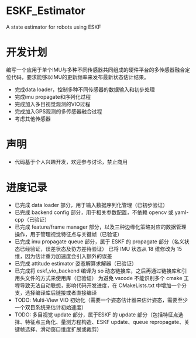 # ESKF_Estimator
A state estimator for robots using ESKF

# 开发计划
编写一个应用于单个IMU与多种不同传感器共同组成的硬件平台的多传感器融合定位代码，要求能够以IMU的更新频率来发布最新状态估计结果。
+ 完成data loader，控制多种不同传感器的数据输入和初步处理
+ 完成imu propagate和序列化过程
+ 完成加入多目视觉观测的VIO过程
+ 完成加入GPS观测的多传感器融合过程
+ 考虑其他传感器

# 声明
+ 代码基于个人兴趣开发，欢迎参与讨论，禁止商用

# 进度记录
+ 已完成 data loader 部分，用于输入数据序列化管理（已初步验证）
+ 已完成 backend config 部分，用于相关参数配置，不依赖 opencv 或 yaml-cpp（已验证）
+ 已完成 feature/frame manager 部分，以及三种边缘化策略对应的数据管理操作，用于管理视觉特征点与关键帧（已验证）
+ 已完成 imu propagate queue 部分，属于 ESKF 的 propagate 部分（名义状态已经验证，误差状态及协方差待验证）
已将 IMU 状态从 18 维修改为 15 维，因为估计重力加速度会引入额外的误差
+ 已完成 attitude estimator 姿态解算求解器（已验证）
+ 已完成将 eskf_vio_backend 编译为 so 动态链接库，之后再通过链接库和引用头文件的方式来使用库（已验证）
为避免 vscode 不能识别多个 cmake 工程导致无法自动联想，影响代码开发进度，在 CMakeLists.txt 中增加一个分支，选择编译库后链接或者直接编译
+ TODO: Multi-View VIO 初始化（需要一个姿态估计器来估计姿态，需要至少一个双目系统来估计初始速度）
+ TODO: 多目视觉 update 部分，属于ESKF 的 update 部分（包括特征点选择、特征点三角化、量测方程构造、ESKF update、queue repropagate、关键帧选择、滑动窗口维度扩展或裁剪）